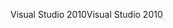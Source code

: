 <span data-ttu-id="cf4cb-101">Visual Studio 2010</span><span class="sxs-lookup"><span data-stu-id="cf4cb-101">Visual Studio 2010</span></span>